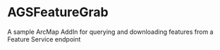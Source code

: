 # AGSFeatureGrab
A sample ArcMap AddIn for querying and downloading features from a Feature Service endpoint

